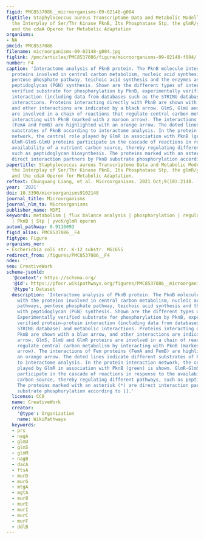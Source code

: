 ```yaml
---
figid: PMC8537086__microorganisms-09-02148-g004
figtitle: Staphylococcus aureus Transcriptome Data and Metabolic Modelling Investigate
  the Interplay of Ser/Thr Kinase PknB, Its Phosphatase Stp, the glmR/yvcK Regulon
  and the cdaA Operon for Metabolic Adaptation
organisms:
- NA
pmcid: PMC8537086
filename: microorganisms-09-02148-g004.jpg
figlink: /pmc/articles/PMC8537086/figure/microorganisms-09-02148-f004/
number: F4
caption: 'Interactome analysis of PknB protein. The PknB molecule interacts with the
  proteins involved in central carbon metabolism, nucleic acid synthesis pathways,
  pentose phosphate pathway, teichoic acid synthesis and the enzymes associated with
  peptidoglycan (PGN) synthesis. Shown are the different types of interactions: Experimentally
  verified substrate for phosphorylation by PknB, experimentally verified protein–protein
  interaction (including data from databases such as the STRING database) and metabolic
  interactions. Proteins interacting directly with PknB are shown with a blue arrow,
  and other interactions are indicated by a black arrow. GlmS, GlmU and GlmR proteins
  are involved in a chain of reactions that regulate central carbon metabolism by
  interacting with PknB (marked with a maroon arrow). The interactions of Fem proteins
  (FemA and FemB) are highlighted with an orange arrow. The doted lines indicate different
  substrates of PknB according to interactome analysis. In the protein interaction
  network, the central role played by GlmR in association with PknB (green) is shown.
  GlmR-GlmS-GlmU proteins participate in the cascade of reactions in response to the
  availability of a nutrient carbon source, thereby regulating different pathways,
  such as peptidoglycan biosynthesis. The proteins marked with an asterisk (*) are
  direct interaction partners by PknB substrate phosphorylation according to [].'
papertitle: Staphylococcus aureus Transcriptome Data and Metabolic Modelling Investigate
  the Interplay of Ser/Thr Kinase PknB, Its Phosphatase Stp, the glmR/yvcK Regulon
  and the cdaA Operon for Metabolic Adaptation.
reftext: Chunguang Liang, et al. Microorganisms. 2021 Oct;9(10):2148.
year: '2021'
doi: 10.3390/microorganisms9102148
journal_title: Microorganisms
journal_nlm_ta: Microorganisms
publisher_name: MDPI
keywords: metabolism | flux balance analysis | phosphorylation | regulation | riboswitch
  | PknB | Stp | yvcK/glmR operon
automl_pathway: 0.9116093
figid_alias: PMC8537086__F4
figtype: Figure
organisms_ner:
- Escherichia coli str. K-12 substr. MG1655
redirect_from: /figures/PMC8537086__F4
ndex: ''
seo: CreativeWork
schema-jsonld:
  '@context': https://schema.org/
  '@id': https://pfocr.wikipathways.org/figures/PMC8537086__microorganisms-09-02148-g004.html
  '@type': Dataset
  description: 'Interactome analysis of PknB protein. The PknB molecule interacts
    with the proteins involved in central carbon metabolism, nucleic acid synthesis
    pathways, pentose phosphate pathway, teichoic acid synthesis and the enzymes associated
    with peptidoglycan (PGN) synthesis. Shown are the different types of interactions:
    Experimentally verified substrate for phosphorylation by PknB, experimentally
    verified protein–protein interaction (including data from databases such as the
    STRING database) and metabolic interactions. Proteins interacting directly with
    PknB are shown with a blue arrow, and other interactions are indicated by a black
    arrow. GlmS, GlmU and GlmR proteins are involved in a chain of reactions that
    regulate central carbon metabolism by interacting with PknB (marked with a maroon
    arrow). The interactions of Fem proteins (FemA and FemB) are highlighted with
    an orange arrow. The doted lines indicate different substrates of PknB according
    to interactome analysis. In the protein interaction network, the central role
    played by GlmR in association with PknB (green) is shown. GlmR-GlmS-GlmU proteins
    participate in the cascade of reactions in response to the availability of a nutrient
    carbon source, thereby regulating different pathways, such as peptidoglycan biosynthesis.
    The proteins marked with an asterisk (*) are direct interaction partners by PknB
    substrate phosphorylation according to [].'
  license: CC0
  name: CreativeWork
  creator:
    '@type': Organization
    name: WikiPathways
  keywords:
  - prs
  - nagA
  - glmU
  - glmS
  - glmM
  - nagB
  - dacA
  - ftsA
  - murD
  - murG
  - mtgA
  - mgtA
  - murB
  - murE
  - murI
  - murC
  - murF
  - ddlB
---
```

